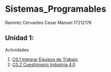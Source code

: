 # Sistemas_Programables
Ramirez Cervantes Cesar Manuel    17212176

## Unidad 1:
Actividades
1. [C0.1 Integrar Equipos de Trabajo]()
2. [C0.2 Cuestionario Industria 4.0](blog/C0.2_CesarManuelRamirezCervantes_Verde.md)
  

